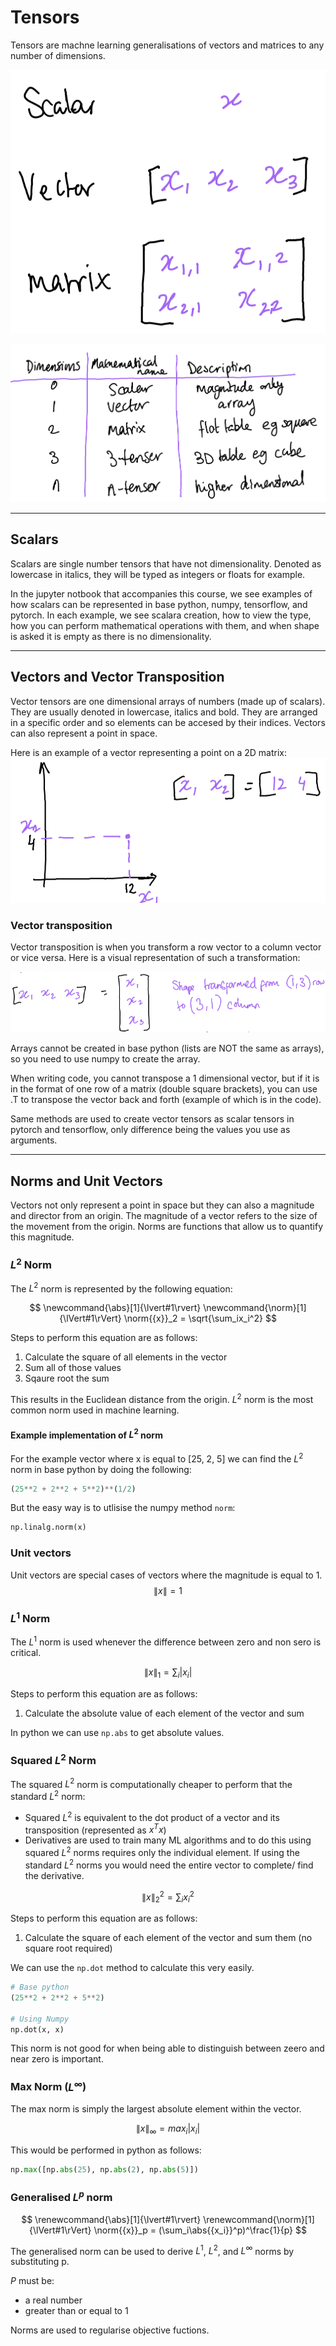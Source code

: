 # Tensors

Tensors are machne learning generalisations of vectors and matrices to any number of dimensions.

![Representations of a scalar, vector and a matrix](Images/scalar_vector_matrix.png)

![Table of tensors](Images/tensors.png)

---

## Scalars

Scalars are single number tensors that have not dimensionality. Denoted as lowercase in italics, they will be typed as integers or floats for example.

In the jupyter notbook that accompanies this course, we see examples of how scalars can be represented in base python, numpy, tensorflow, and pytorch. In each example, we see scalara creation, how to view the type, how you can perform mathematical operations with them, and when shape is asked it is empty as there is no dimensionality.

---

## Vectors and Vector Transposition

Vector tensors are one dimensional arrays of numbers (made up of scalars). They are usually denoted in lowercase, italics and bold. They are arranged in a specific order and so elements can be accesed by their indices. Vectors can also represent a point in space.

Here is an example of a vector representing a point on a 2D matrix:
![Vector on 2D matrix](Images/vector_on_2d_matrix.png)

### Vector transposition

Vector transposition is when you transform a row vector to a column vector or vice versa. Here is a visual representation of such a transformation: 

![Example of vector Transposition](Images/vector_transposition.png)

Arrays cannot be created in base python (lists are NOT the same as arrays), so you need to use numpy to create the array.

When writing code, you cannot transpose a 1 dimensional vector, but if it is in the format of one row of a matrix (double square brackets), you can use .T to transpose the vector back and forth (example of which is in the code).

Same methods are used to create vector tensors as scalar tensors in pytorch and tensorflow, only difference being the values you use as arguments.

---
## Norms and Unit Vectors

Vectors not only represent a point in space but they can also a magnitude and director from an origin. The magnitude of a vector refers to the size of the movement from the origin. Norms are functions that allow us to quantify this magnitude.

### $L^2$ Norm

The $L^2$ norm is represented by the following equation:

$$
\newcommand{\abs}[1]{\lvert#1\rvert}
\newcommand{\norm}[1]{\lVert#1\rVert}
\norm{{x}}_2 = \sqrt{\sum_ix_i^2}
$$

Steps to perform this equation are as follows:
1. Calculate the square of all elements in the vector
2. Sum all of those values
3. Sqaure root the sum

This results in the Euclidean distance from the origin.
$L^2$ norm is the most common norm used in machine learning. 

#### Example implementation of $L^2$ norm

For the example vector where x is equal to [25, 2, 5] we can find the $L^2$ norm in base python by doing the following:

```python
(25**2 + 2**2 + 5**2)**(1/2)
```

But the easy way is to utlisise the numpy method `norm`:
```python
np.linalg.norm(x)
```

### Unit vectors

Unit vectors are special cases of vectors where the magnitude is equal to 1.
$$
\renewcommand{\abs}[1]{\lvert#1\rvert}
\renewcommand{\norm}[1]{\lVert#1\rVert}
\norm{{x}} = 1
$$

### $L^1$ Norm
The $L^1$ norm is used whenever the difference between zero and non sero is critical.

$$
\renewcommand{\abs}[1]{\lvert#1\rvert}
\renewcommand{\norm}[1]{\lVert#1\rVert}
\norm{{x}}_1 = \sum_i\abs{{x_i}}
$$

Steps to perform this equation are as follows:
1. Calculate the absolute value of each element of the vector and sum

In python we can use `np.abs` to get absolute values.

### Squared $L^2$ Norm

The squared $L^2$ norm is computationally cheaper to perform that the standard $L^2$ norm:
- Squared $L^2$ is equivalent to the dot product of a vector and its transposition (represented as $x^Tx$)
- Derivatives are used to train many ML algorithms and to do this using squared $L^2$ norms requires only the individual element. If using the standard $L^2$ norms you would need the entire vector to complete/ find the derivative.

$$
\renewcommand{\abs}[1]{\lvert#1\rvert}
\renewcommand{\norm}[1]{\lVert#1\rVert}
\norm{{x}}_2^2 = \sum_ix_i^2
$$

Steps to perform this equation are as follows:
1. Calculate the square of each element of the vector and sum them (no square root required)

We can use the `np.dot` method to calculate this very easily.

```python
# Base python
(25**2 + 2**2 + 5**2)

# Using Numpy
np.dot(x, x)
```

This norm is not good for when being able to distinguish between zeero and near zero is important.

### Max Norm ($L^\infty$)
The max norm is simply the largest absolute element within the vector.

$$
\renewcommand{\abs}[1]{\lvert#1\rvert}
\renewcommand{\norm}[1]{\lVert#1\rVert}
\norm{{x}}_\infty = max_i\abs{{x_i}}
$$

This would be performed in python as follows:
```python
np.max([np.abs(25), np.abs(2), np.abs(5)])
```

### Generalised $L^p$ norm

$$
\renewcommand{\abs}[1]{\lvert#1\rvert}
\renewcommand{\norm}[1]{\lVert#1\rVert}
\norm{{x}}_p = (\sum_i\abs{{x_i}}^p)^\frac{1}{p}
$$

The generalised norm can be used to derive $L^1$, $L^2$, and $L^\infty$ norms by substituting p.

$P$ must be:
- a real number
- greater than or equal to 1

Norms are used to regularise objective fuctions.